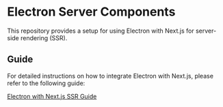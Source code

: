 # Electron Server Components

This repository provides a setup for using Electron with Next.js for server-side rendering (SSR).

## Guide

For detailed instructions on how to integrate Electron with Next.js, please refer to the following guide:

[Electron with Next.js SSR Guide](https://www.saybackend.com/blog/03-electron-nextjs-ssr/)
